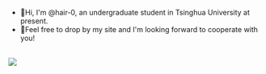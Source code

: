 - 👋Hi, I'm @hair-0, an undergraduate student in Tsinghua University at present.  
- 👋Feel free to drop by my site and I'm looking forward to cooperate with you!
<br/>
<div align="left">
<img src="https://github-readme-stats.vercel.app/api?username=hair-0&hide_rank=true"/>
</div>
<!--
**hair-0/hair-0** is a ✨ _special_ ✨ repository because its `README.md` (this file) appears on your GitHub profile.

Here are some ideas to get you started:

- 🔭 I’m currently working on ...
- 🌱 I’m currently learning ...
- 👯 I’m looking to collaborate on ...
- 🤔 I’m looking for help with ...
- 💬 Ask me about ...
- 📫 How to reach me: ...
- 😄 Pronouns: ...
- ⚡ Fun fact: ...
-->
